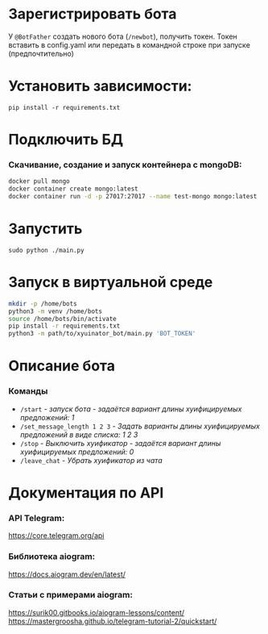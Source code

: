 # Зарегистрировать бота

У `@BotFather` создать нового бота (`/newbot`), получить токен.
Токен вставить в config.yaml или передать в командной строке при запуске (предпочтительно)

# Установить зависимости:
```pip install -r requirements.txt```

# Подключить БД

### Скачивание, создание и запуск контейнера с mongoDB:
```sh
docker pull mongo  
docker container create mongo:latest  
docker container run -d -p 27017:27017 --name test-mongo mongo:latest  
```

# Запустить
```sudo python ./main.py```

# Запуск в виртуальной среде

```sh
mkdir -p /home/bots
python3 -m venv /home/bots
source /home/bots/bin/activate
pip install -r requirements.txt
python3 -m path/to/xyuinator_bot/main.py 'BOT_TOKEN'
```

# Описание бота

### Команды
+ `/start` - _запуск бота - задаётся вариант длины хуифицируемых предложений: 1_
+ `/set_message_length 1 2 3` - _Задать варианты длины хуифицируемых предложений в виде списка: 1 2 3_
+ `/stop` - _Выключить хуификатор - задаётся вариант длины хуифицируемых предложений: 0_
+ `/leave_chat` - _Убрать хуификатор из чата_

# Документация по API

### API Telegram:
https://core.telegram.org/api

### Библиотека aiogram:
https://docs.aiogram.dev/en/latest/

### Статьи с примерами aiogram:
https://surik00.gitbooks.io/aiogram-lessons/content/  
https://mastergroosha.github.io/telegram-tutorial-2/quickstart/  
